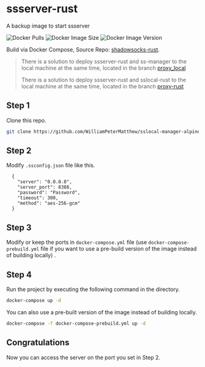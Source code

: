 # ssserver-rust
A backup image to start ssserver

![Docker Pulls](https://img.shields.io/docker/pulls/petermatthew/ssserver-rust)
![Docker Image Size](https://img.shields.io/docker/image-size/petermatthew/ssserver-rust)
![Docker Image Version](https://img.shields.io/docker/v/petermatthew/ssserver-rust)

Build via Docker Compose, Source Repo: [shadowsocks-rust](https://github.com/shadowsocks/shadowsocks-rust/).

> There is a solution to deploy ssserver-rust and ss-manager to the local machine at the same time, located in the branch [proxy_local](https://github.com/WilliamPeterMatthew/sslocal-manager-alpine/tree/proxy_local)
> 
> There is a solution to deploy ssserver-rust and sslocal-rust to the local machine at the same time, located in the branch [proxy-rust](https://github.com/WilliamPeterMatthew/sslocal-manager-alpine/tree/proxy-rust)

## Step 1
Clone this repo.
```bash
git clone https://github.com/WilliamPeterMatthew/sslocal-manager-alpine.git -b ssserver-rust
```
## Step 2
Modify `.ssconfig.json` file like this.
```
  {
    "server": "0.0.0.0",
    "server_port": 8388,
    "password": "Password",
    "timeout": 300,
    "method": "aes-256-gcm"
  }

```

## Step 3
Modify or keep the ports in `docker-compose.yml` file (use `docker-compose-prebuild.yml` file if you want to use a pre-build version of the image instead of building locally) .

## Step 4
Run the project by executing the following command in the directory.
```bash
docker-compose up -d
```

You can also use a pre-built version of the image instead of building locally.
```bash
docker-compose -f docker-compose-prebuild.yml up -d
```

## Congratulations
Now you can access the server on the port you set in Step 2.
